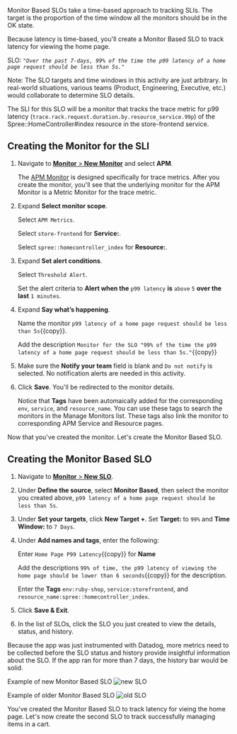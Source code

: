 Monitor Based SLOs take a time-based approach to tracking SLIs. The target is the proportion of the time window all the monitors should be in the OK state. 

Because latency is time-based, you'll create a Monitor Based SLO to track latency for viewing the home page.

SLO:
*`"Over the past 7-days, 99% of the time the p99 latency of a home page request should be less than 5s."`*

Note: The SLO targets and time windows in this activity are just arbitrary. In real-world situations, various teams (Product, Engineering, Executive, etc.) would collaborate to determine SLO details.

The SLI for this SLO will be a monitor that tracks the trace metric for p99 latency (`trace.rack.request.duration.by.resource_service.99p`) of the Spree::HomeController#index resource in the store-frontend service. 

## Creating the Monitor for the SLI

1. Navigate to <a href="https://app.datadoghq.com/monitors#/create" target="_datadog">**Monitor** > **New Monitor**</a> and select **APM**.

   The <a href="https://docs.datadoghq.com/monitors/monitor_types/apm/?tab=apmmetrics" target="_blank">APM Monitor</a> is designed specifically for trace metrics. After you create the monitor, you'll see that the underlying monitor for the APM Monitor is a Metric Monitor for the trace metric.

2. Expand **Select monitor scope**.
   
   Select `APM Metrics`. 
   
   Select `store-frontend` for **Service:**.
   
   Select `spree::homecontroller_index` for **Resource:**.

3. Expand **Set alert conditions**.

   Select `Threshold Alert`. 
   
   Set the alert criteria to **Alert when the** `p99 latency` **is** `above` `5` **over the last** `1 minutes`.

4. Expand **Say what’s happening**.

   Name the monitor `p99 latency of a home page request should be less than 5s`{{copy}}.
   
   Add the description `Monitor for the SLO "99% of the time the p99 latency of a home page request should be less than 5s."`{{copy}}

5. Make sure the **Notify your team** field is blank and `Do not notify` is selected. No notification alerts are needed in this activity.

5. Click **Save**. You'll be redirected to the monitor details.

   Notice that **Tags** have been automaically added for the corresponding `env`, `service`, and `resource_name`. You can use these tags to search the monitors in the Manage Monitors list. These tags also link the monitor to corresponding APM Service and Resource pages.

Now that you've created the monitor. Let's create the Monitor Based SLO.

## Creating the Monitor Based SLO

1. Navigate to <a href="https://app.datadoghq.com/slo/new" target="_datadog">**Monitor** > **New SLO**</a>.

2. Under **Define the source**, select **Monitor Based**, then select  the monitor you created above, `p99 latency of a home page request should be less than 5s`.

3. Under **Set your targets**, click **New Target +**. Set **Target:** to `99%` and **Time Window:** to `7 Days`.

4. Under **Add names and tags**, enter the following:

   Enter `Home Page P99 Latency`{{copy}} for **Name**
   
   Add the descriptions `99% of time, the p99 latency of viewing the home page should be lower than 6 seconds`{{copy}} for the description.
   
   Enter the **Tags** `env:ruby-shop`, `service:storefrontend`, and `resource_name:spree::homecontroller_index`.

5. Click **Save & Exit**.

6. In the list of SLOs, click the SLO you just created to view the details, status, and history.

Because the app was just instrumented with Datadog, more metrics need to be collected before the SLO status and history provide insightful information about the SLO. If the app ran for more than 7 days, the history bar would be solid.

Example of new Monitor Based SLO
![new SLO](slopractice/assets/monitor-slo-new.png)

Example of older Monitor Based SLO
![old SLO](slopractice/assets/monitor-slo-7-days.png)

You've created the Monitor Based SLO to track latency for vieing the home page. Let's now create the second SLO to track successfully managing items in a cart.